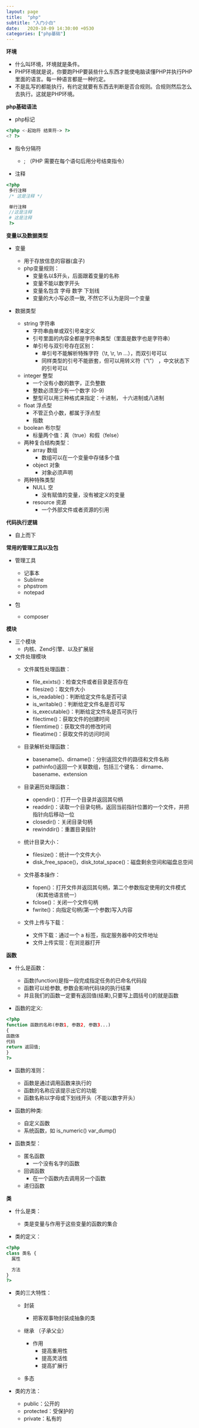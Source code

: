 ```yaml
---
layout: page
title:  "php"
subtitle: "入门小白"
date:   2020-10-09 14:30:00 +0530
categories: ["php基础"]
---
```


**环境**
 - 什么叫环境，环境就是条件。
 - PHP环境就是说，你要跑PHP要装些什么东西才能使电脑读懂PHP并执行PHP里面的语言。每一种语言都是一种约定。
 - 不是乱写的都能执行，有约定就要有东西去判断是否合规则。合规则然后怎么去执行。这就是PHP环境。

**php基础语法**
- php标记

```php
<?php <-起始符 结束符-> ?> 
<? ?>
```


- 指令分隔符
  - ; （PHP 需要在每个语句后用分号结束指令）
  
- 注释

```php
<?php
 多行注释
 /* 这是注释 */

 单行注释
 //这是注释
 # 这是注释
 ?>
```


**变量以及数据类型**
 - 变量
   - 用于存放信息的容器(盒子)
   - php变量规则：
     - 变量名以$开头，后面跟着变量的名称
     - 变量不能以数字开头
     - 变量名包含 字母 数字 下划线 
     - 变量的大小写必须一致, 不然它不认为是同一个变量

 - 数据类型
   - string    字符串
     - 字符串由单或双引号来定义
     - 引号里面的内容全都是字符串类型（里面是数字也是字符串）
     - 单引号与双引号存在区别：
       - 单引号不能解析特殊字符（\t,   \r, \n ...），而双引号可以
       - 同样类型的引号不能嵌套，但可以用转义符（“\”）  ，中文状态下的引号可以
   - integer   整型
     - 一个没有小数的数字，正负整数
     - 整数必须至少有一个数字 (0-9)
     - 整型可以用三种格式来指定：十进制， 十六进制或八进制
   - float     浮点型
     - 不管正负小数，都属于浮点型
     - 指数
   - boolean   布尔型
     - 标量两个值：真（true）和假（felse）
   - 两种复合结构类型：
     - array     数组
       - 数组可以在一个变量中存储多个值
     - object    对象
       - 对象必须声明
   - 两种特殊类型
     - NULL      空
        - 没有赋值的变量，没有被定义的变量
     - resource  资源
        - 一个外部文件或者资源的引用

**代码执行逻辑**
 - 自上而下

**常用的管理工具以及包**
 - 管理工具
    - 记事本
    - Sublime
    - phpstrom
    - notepad

 - 包
    - composer

**模块**
 - 三个模块
   - 内核、Zend引擎、以及扩展层
 - 文件处理模块
   - 文件属性处理函数：
     - file_exixts()：检查文件或者目录是否存在
     - filesize()：取文件大小
     - is_readable()：判断给定文件名是否可读
     - is_writable()：判断给定文件名是否可写
     - is_executable()：判断给定文件名是否可执行
     - filectime()：获取文件的创建时间
     - filemtime()：获取文件的修改时间
     - flieatime()：获取文件的访问时间

   - 目录解析处理函数：
     - basename()、dirname()：分别返回文件的路径和文件名称
     - pathinfo()返回一个关联数组，包括三个键名： dirname、basename、extension

   - 目录遍历处理函数：
     - opendir()：打开一个目录并返回其句柄
     - readdir()：读取一个目录句柄，返回当前指针位置的一个文件，并把指针向后移动一位
     - closedir()：关闭目录句柄
     - rewinddir()：重置目录指针

   - 统计目录大小：
     -  filesize()：统计一个文件大小
     - disk_free_space()，disk_total_space()：磁盘剩余空间和磁盘总空间

   - 文件基本操作：
     - fopen()：打开文件并返回其句柄，第二个参数指定使用的文件模式（和其他语言统一）
     - fclose()：关闭一个文件句柄
     - fwrite()：向指定句柄(第一个参数)写入内容

   - 文件上传与下载：
     - 文件下载：通过一个 a 标签，指定服务器中的文件地址
     - 文件上传实现：在浏览器打开

**函数**
 - 什么是函数：
     - 函数(function)是指一段完成指定任务的已命名代码段
     - 函数可以给参数, 参数会影响代码块的执行结果
     - 并且我们的函数一定要有返回值(结果),只要写上圆括号()的就是函数

 - 函数的定义:

```php
<?php 
function 函数的名称(参数1, 参数2, 参数3...)
{
函数体
代码
return 返回值;
}
?>
```


- 函数的准则：
  - 函数是通过调用函数来执行的
  - 函数的名称应该提示出它的功能
  - 函数名称以字母或下划线开头（不能以数字开头）



- 函数的种类:
  - 自定义函数
  - 系统函数，如 is_numeric() var_dump()

- 函数类型：
  - 匿名函数
     - 一个没有名字的函数
  - 回调函数
     - 在一个函数内去调用另一个函数
  - 递归函数

**类**
 - 什么是类：
   - 类是变量与作用于这些变量的函数的集合

 - 类的定义：

```php
<?php
class 类名 {
  属性

  方法
}
?>
```

 - 类的三大特性：
   - 封装
     - 把客观事物封装成抽象的类

   - 继承 （子承父业）
     - 作用
       - 提高重用性
       - 提高灵活性
       - 提高扩展行
   - 多态

 - 类的方法：
   - public：公开的
   - protected：受保护的
   - private：私有的
